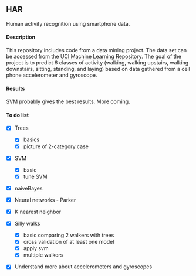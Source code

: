 ## HAR
Human activity recognition using smartphone data.


#### Description
This repository includes code from a data mining project. The data set can be accessed from the  [UCI Machine Learning Repository](https://archive.ics.uci.edu/ml/datasets/Human+Activity+Recognition+Using+Smartphones). The goal of the project is to predict 6 classes of activity (walking, walking upstairs, walking downstairs, sitting, standing, and laying) based on data gathered from a cell phone accelerometer and gyroscope.


#### Results
SVM probably gives the best results. More coming.


#### To do list
 - [x] Trees
   - [x] basics
   - [x] picture of 2-category case
 - [x] SVM
   - [x] basic
   - [x] tune SVM
 - [x] naiveBayes
 - [x] Neural networks - Parker
 - [x] K nearest neighbor
 - [x] Silly walks
   - [x] basic comparing 2 walkers with trees
   - [x] cross validation of at least one model
   - [x] apply svm
   - [x] multiple walkers
 - [x] Understand more about accelerometers and gyroscopes

